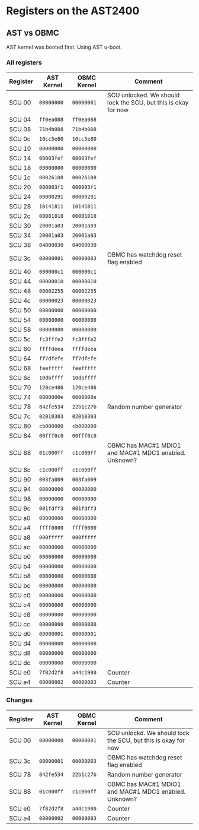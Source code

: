 # Registers on the AST2400

## AST vs OBMC

AST kernel was booted first. Using AST u-boot.

### All registers

|Register|AST Kernel  |OBMC Kernel |Comment
|--------|------------|------------|--------
| SCU 00 | `00000000` | `00000001` | SCU unlocked. We should lock the SCU, but this is okay for now
| SCU 04 | `ff0ea088` | `ff0ea088` |
| SCU 08 | `71b4b008` | `71b4b008` |
| SCU 0c | `10cc5e80` | `10cc5e80` |
| SCU 10 | `00000000` | `00000000` |
| SCU 14 | `00003fef` | `00003fef` |
| SCU 18 | `00000000` | `00000000` |
| SCU 1c | `00026108` | `00026108` |
| SCU 20 | `000003f1` | `000003f1` |
| SCU 24 | `00000291` | `00000291` |
| SCU 28 | `10141811` | `10141811` |
| SCU 2c | `00001010` | `00001010` |
| SCU 30 | `20001a03` | `20001a03` |
| SCU 34 | `20001a03` | `20001a03` |
| SCU 38 | `04000030` | `04000030` |
| SCU 3c | `00000001` | `00000003` | OBMC has watchdog reset flag enabled
| SCU 40 | `000000c1` | `000000c1` |
| SCU 44 | `00000010` | `00000010` |
| SCU 48 | `00002255` | `00002255` |
| SCU 4c | `00000023` | `00000023` |
| SCU 50 | `00000000` | `00000000` |
| SCU 54 | `00000000` | `00000000` |
| SCU 58 | `00000000` | `00000000` |
| SCU 5c | `fc3fffe2` | `fc3fffe2` |
| SCU 60 | `ffffdeea` | `ffffdeea` |
| SCU 64 | `ff7dfefe` | `ff7dfefe` |
| SCU 68 | `feefffff` | `feefffff` |
| SCU 6c | `10dbffff` | `10dbffff` |
| SCU 70 | `120ce406` | `120ce406` |
| SCU 74 | `0000000e` | `0000000e` |
| SCU 78 | `842fe534` | `22b1c27b` | Random number generator
| SCU 7c | `02010303` | `02010303` |
| SCU 80 | `cb000000` | `cb000000` |
| SCU 84 | `00fff0c0` | `00fff0c0` |
| SCU 88 | `01c000ff` | `c1c000ff` |OBMC has MAC#1 MDIO1 and MAC#1 MDC1 enabled. Unknown?
| SCU 8c | `c1c000ff` | `c1c000ff` |
| SCU 90 | `003fa009` | `003fa009` |
| SCU 94 | `00000000` | `00000000` |
| SCU 98 | `00000000` | `00000000` |
| SCU 9c | `001fdff3` | `001fdff3` |
| SCU a0 | `00000000` | `00000000` |
| SCU a4 | `ffff0000` | `ffff0000` |
| SCU a8 | `000fffff` | `000fffff` |
| SCU ac | `00000000` | `00000000` |
| SCU b0 | `00000000` | `00000000` |
| SCU b4 | `00000000` | `00000000` |
| SCU b8 | `00000000` | `00000000` |
| SCU bc | `00000000` | `00000000` |
| SCU c0 | `00000000` | `00000000` |
| SCU c4 | `00000000` | `00000000` |
| SCU c8 | `00000000` | `00000000` |
| SCU cc | `00000000` | `00000000` |
| SCU d0 | `00000001` | `00000001` |
| SCU d4 | `00000000` | `00000000` |
| SCU d8 | `00000000` | `00000000` |
| SCU dc | `00000000` | `00000000` |
| SCU e0 | `7f82d2f8` | `a44c1980` | Counter
| SCU e4 | `00000002` | `00000003` | Counter

### Changes

|Register|AST Kernel  |OBMC Kernel |Comment
|--------|------------|------------|--------
| SCU 00 | `00000000` | `00000001` |SCU unlockd. We should lock the SCU, but this is okay for now
| SCU 3c | `00000001` | `00000003` | OBMC has watchdog reset flag enabled
| SCU 78 | `842fe534` | `22b1c27b` | Random number generator
| SCU 88 | `01c000ff` | `c1c000ff` |OBMC has MAC#1 MDIO1 and MAC#1 MDC1 enabled. Unknown?
| SCU e0 | `7f82d2f8` | `a44c1980` | Counter
| SCU e4 | `00000002` | `00000003` | Counter
